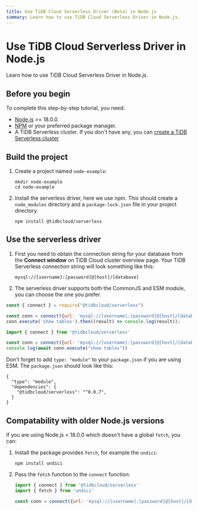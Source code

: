 ```yaml
---
title: Use TiDB Cloud Serverless Driver (Beta) in Node.js
summary: Learn how to use TiDB Cloud Serverless Driver in Node.js.
---
```


# Use TiDB Cloud Serverless Driver in Node.js

Learn how to use TiDB Cloud Serverless Driver in Node.js.

## Before you begin

To complete this step-by-step tutorial, you need:

- [Node.js](https://nodejs.org/en) >= 18.0.0.
- [NPM](https://docs.npmjs.com/downloading-and-installing-node-js-and-npm) or your preferred package manager.
- A TiDB Serverless cluster. If you don't have any, you can [create a TiDB Serverless cluster](/develop/dev-guide-build-cluster-in-cloud.md)

## Build the project

1. Create a project named `node-example`:

    ```
    mkdir node-example
    cd node-example
    ```
   
2. Install the serverless driver, here we use npm. This should create a `node_modules` directory and a `package-lock.json` file in your project directory.

    ```
    npm install @tidbcloud/serverless
    ```

## Use the serverless driver

1. First you need to obtain the connection string for your database from the **Connect window** on TiDB Cloud cluster overview page. Your TiDB Serverless connection string will look something like this:

    ```
   mysql://[username]:[password]@[host]/[database]
    ```
   
2. The serverless driver supports both the CommonJS and ESM module, you can choose the one you prefer.

<SimpleTab>

<div label="CommonJS">

```js
const { connect } = require("@tidbcloud/serverless")

const conn = connect({url: 'mysql://[username]:[password]@[host]/[database]'}) // replace with your TiDB Serverless cluster information
conn.execute('show tables').then((result) => console.log(result));
```

</div>

<div label="ESM">

```js
import { connect } from '@tidbcloud/serverless'

const conn = connect({url: 'mysql://[username]:[password]@[host]/[database]'}) // replace with your TiDB Serverless cluster information
console.log(await conn.execute("show tables"))
```

</div>

</SimpleTab>

Don't forget to add `type: "module"` to your `package.json` if you are using ESM. The `package.json` should look like this:

```
{
  "type": "module",
  "dependencies": {
    "@tidbcloud/serverless": "^0.0.7",
  }
}
```
   
## Compatability with older Node.js versions

If you are using Node.js < 18.0.0 which doesn't have a global `fetch`, you can:

1. Install the package provides `fetch`, for example the `undici`:

    ```
    npm install undici
    ``` 

2. Pass the `fetch` function to the `connect` function:

    ```js
    import { connect } from '@tidbcloud/serverless'
    import { fetch } from 'undici'
    
    const conn = connect({url: 'mysql://[username]:[password]@[host]/[database]',fetch})
    ```